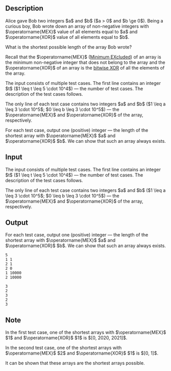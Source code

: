 ## Description

<div><p>Alice gave Bob two integers $a$ and $b$ ($a &gt; 0$ and $b \ge 0$). Being a curious boy, Bob wrote down an array of <span class="tex-font-style-bf">non-negative</span> integers with $\operatorname{MEX}$ value of all elements equal to $a$ and $\operatorname{XOR}$ value of all elements equal to $b$.</p><p>What is the <span class="tex-font-style-it">shortest</span> possible length of the array Bob wrote?</p><p>Recall that the $\operatorname{MEX}$ (<a href="https://en.wikipedia.org/wiki/Mex_(mathematics)">Minimum EXcluded</a>) of an array is the minimum non-negative integer that does <span class="tex-font-style-bf">not</span> belong to the array and the $\operatorname{XOR}$ of an array is the <a href="https://en.wikipedia.org/wiki/Bitwise_operation#XOR">bitwise XOR</a> of all the elements of the array.</p></div><div class="input-specification"><p>The input consists of multiple test cases. The first line contains an integer $t$ ($1 \leq t \leq 5 \cdot 10^4$)&nbsp;— the number of test cases. The description of the test cases follows.</p><p>The only line of each test case contains two integers $a$ and $b$ ($1 \leq a \leq 3 \cdot 10^5$; $0 \leq b \leq 3 \cdot 10^5$)&nbsp;— the $\operatorname{MEX}$ and $\operatorname{XOR}$ of the array, respectively.</p></div><div class="output-specification"><p>For each test case, output one (positive) integer&nbsp;— the length of the shortest array with $\operatorname{MEX}$ $a$ and $\operatorname{XOR}$ $b$. We can show that such an array always exists.</p></div>

## Input

<p>The input consists of multiple test cases. The first line contains an integer $t$ ($1 \leq t \leq 5 \cdot 10^4$)&nbsp;— the number of test cases. The description of the test cases follows.</p><p>The only line of each test case contains two integers $a$ and $b$ ($1 \leq a \leq 3 \cdot 10^5$; $0 \leq b \leq 3 \cdot 10^5$)&nbsp;— the $\operatorname{MEX}$ and $\operatorname{XOR}$ of the array, respectively.</p>

## Output

<p>For each test case, output one (positive) integer&nbsp;— the length of the shortest array with $\operatorname{MEX}$ $a$ and $\operatorname{XOR}$ $b$. We can show that such an array always exists.</p>





```input1
5
1 1
2 1
2 0
1 10000
2 10000
```




```output1
3
2
3
2
3
```



## Note

<p>In the first test case, one of the shortest arrays with $\operatorname{MEX}$ $1$ and $\operatorname{XOR}$ $1$ is $[0, 2020, 2021]$.</p><p>In the second test case, one of the shortest arrays with $\operatorname{MEX}$ $2$ and $\operatorname{XOR}$ $1$ is $[0, 1]$.</p><p>It can be shown that these arrays are the shortest arrays possible.</p>
